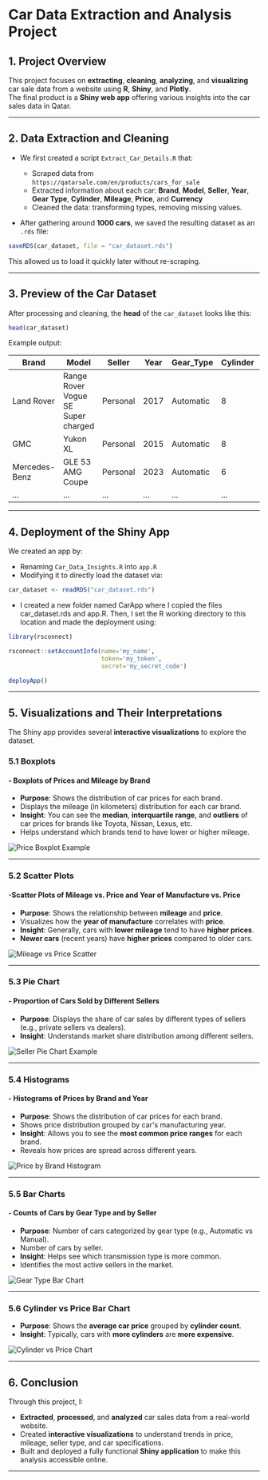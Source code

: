 # Car Data Extraction and Analysis Project

## 1. Project Overview

This project focuses on **extracting**, **cleaning**, **analyzing**, and **visualizing** car sale data from a website using **R**, **Shiny**, and **Plotly**.  
The final product is a **Shiny web app** offering various insights into the car sales data in Qatar.

---

## 2. Data Extraction and Cleaning

- We first created a script `Extract_Car_Details.R` that:
  - Scraped data from `https://qatarsale.com/en/products/cars_for_sale`
  - Extracted information about each car: **Brand**, **Model**, **Seller**, **Year**, **Gear Type**, **Cylinder**, **Mileage**, **Price**, and **Currency**
  - Cleaned the data: transforming types, removing missing values.
  
- After gathering around **1000 cars**, we saved the resulting dataset as an `.rds` file:

```r
saveRDS(car_dataset, file = "car_dataset.rds")
```

This allowed us to load it quickly later without re-scraping.

---

## 3. Preview of the Car Dataset

After processing and cleaning, the **head** of the `car_dataset` looks like this:

```r
head(car_dataset)
```

Example output:

| Brand     | Model                | Seller         | Year | Gear_Type | Cylinder | Mileage | Price  | Currency |
|-----------|-----------------------|----------------|------|-----------|----------|---------|--------|----------|
| Land Rover    | Range Rover Vogue SE Super charged       | Personal | 2017 | Automatic | 8        | 122000   | 109000 | Q.R      |
| GMC    | Yukon XL        | Personal         | 2015 | Automatic | 8        | 145000   | 53000 | Q.R      |
| Mercedes-Benz     | GLE 53 AMG Coupe                  | Personal | 2023 | Automatic | 6       | 19000   | 377000 | Q.R      |
| ...       | ...                     | ...            | ...  | ...       | ...      | ...     | ...    | ...      |

---

## 4. Deployment of the Shiny App

We created an app by:
- Renaming `Car_Data_Insights.R` into `app.R`
- Modifying it to directly load the dataset via:

```r
car_dataset <- readRDS("car_dataset.rds")
```

- I created a new folder named CarApp where I copied the files car_dataset.rds and app.R. Then, I set the R working directory to this location and made the deployment using:

```r
library(rsconnect)

rsconnect::setAccountInfo(name='my_name',
                          token='my_token',
                          secret='my_secret_code')

deployApp()
```

---

## 5. Visualizations and Their Interpretations

The Shiny app provides several **interactive visualizations** to explore the dataset.

### 5.1 Boxplots

#### - Boxplots of Prices and Mileage by Brand

- **Purpose**: Shows the distribution of car prices for each brand.
- Displays the mileage (in kilometers) distribution for each car brand.
- **Insight**: You can see the **median**, **interquartile range**, and **outliers** of car prices for brands like Toyota, Nissan, Lexus, etc.
- Helps understand which brands tend to have lower or higher mileage.

![Price Boxplot Example](https://github.com/limamelhadjbrahim/car_data_analysis_deployed/blob/main/Boxplots.png)



















---
















### 5.2 Scatter Plots

#### -Scatter Plots of Mileage vs. Price and Year of Manufacture vs. Price

- **Purpose**: Shows the relationship between **mileage** and **price**.
- Visualizes how the **year of manufacture** correlates with **price**.
- **Insight**: Generally, cars with **lower mileage** tend to have **higher prices**.
- **Newer cars** (recent years) have **higher prices** compared to older cars.

![Mileage vs Price Scatter](https://github.com/limamelhadjbrahim/car_data_analysis_deployed/blob/main/scatter%20.png)





















---



















### 5.3 Pie Chart

#### - Proportion of Cars Sold by Different Sellers

- **Purpose**: Displays the share of car sales by different types of sellers (e.g., private sellers vs dealers).
- **Insight**: Understands market share distribution among different sellers.

![Seller Pie Chart Example](https://github.com/limamelhadjbrahim/car_data_analysis_deployed/blob/main/proportions%20car%20seller%20.png)





















---

### 5.4 Histograms

#### - Histograms of Prices by Brand and Year

- **Purpose**: Shows the distribution of car prices for each brand.
- Shows price distribution grouped by car's manufacturing year.
- **Insight**: Allows you to see the **most common price ranges** for each brand.
- Reveals how prices are spread across different years.

![Price by Brand Histogram](https://github.com/limamelhadjbrahim/car_data_analysis_deployed/blob/main/Histograms.png)





















---



### 5.5 Bar Charts

#### - Counts of Cars by Gear Type and by Seller

- **Purpose**: Number of cars categorized by gear type (e.g., Automatic vs Manual).
- Number of cars by seller.
- **Insight**: Helps see which transmission type is more common.
- Identifies the most active sellers in the market.

![Gear Type Bar Chart](https://github.com/limamelhadjbrahim/car_data_analysis_deployed/blob/main/Bar%20charts.png)





















---






### 5.6 Cylinder vs Price Bar Chart

- **Purpose**: Shows the **average car price** grouped by **cylinder count**.
- **Insight**: Typically, cars with **more cylinders** are **more expensive**.

![Cylinder vs Price Chart](https://github.com/limamelhadjbrahim/car_data_analysis_deployed/blob/main/Price%20vs%20Cylinder%20count.png)





















---

## 6. Conclusion

Through this project, I:
- **Extracted**, **processed**, and **analyzed** car sales data from a real-world website.
- Created **interactive visualizations** to understand trends in price, mileage, seller type, and car specifications.
- Built and deployed a fully functional **Shiny application** to make this analysis accessible online.

---


